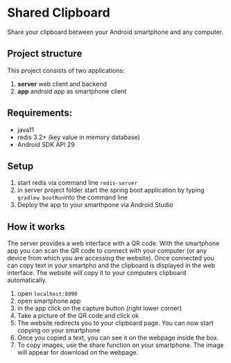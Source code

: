 # Shared Clipboard
Share your clipboard between your Android smartphone and any computer.

## Project structure
This project consists of two applications:
1. **server**  web client and backend
2. **app** android app as smartphone client


## Requirements:
- java11
- redis 3.2+ (key value in memory database)
- Android SDK API 29

## Setup
1. start redis via command line `redis-server`
2. in server project folder start the spring boot application by typing `gradlew bootRun`into the command line
3. Deploy the app to your smarthpone via Android Studio

## How it works
The server provides a web interface with a QR code. With the smartphone app you can scan the QR code to connect with your computer (or any device from which you are accessing the website).
Once connected you can copy text in your smartpho and the clipboard is displayed in the web interface. The website will copy it to your computers clipboard automatically.
1. open `localhost:8090`
2. open smartphone app
3. in the app click on the capture button (right lower corner)
4. Take a picture of the QR code and click ok
5. The website redirects you to your clipboard page. You can now start copying on your smartphone
6. Once you copied a text, you can see it on the webpage inside the box.
7. To copy images, use the share function on your smartphone. The image will appear for download on the webpage.
